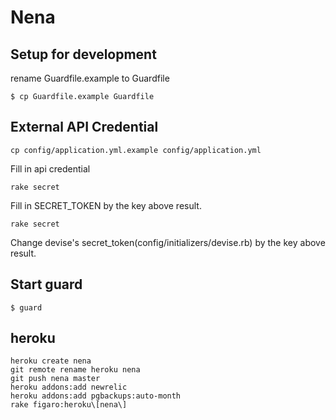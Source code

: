 # Nena

## Setup for development

rename Guardfile.example to Guardfile

```
$ cp Guardfile.example Guardfile
```

## External API Credential

```
cp config/application.yml.example config/application.yml
```

Fill in api credential

```
rake secret
```

Fill in SECRET_TOKEN by the key above result.

```
rake secret
```

Change devise's secret_token(config/initializers/devise.rb) by the key above result.

## Start guard

```
$ guard
```

## heroku

```
heroku create nena
git remote rename heroku nena
git push nena master
heroku addons:add newrelic
heroku addons:add pgbackups:auto-month
rake figaro:heroku\[nena\]
```
